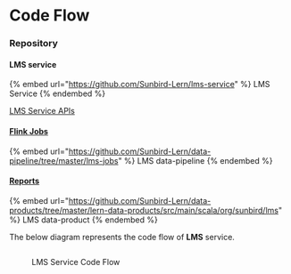 # Code Flow

### Repository

#### LMS service

{% embed url="https://github.com/Sunbird-Lern/lms-service" %}
LMS Service
{% endembed %}

[LMS Service APIs](https://lern.sunbird.org/learn/product-and-developer-guide/lms-service/apis)

#### [Flink Jobs](https://lern.sunbird.org/learn/product-and-developer-guide/lms-service/lms-flink-jobs)

{% embed url="https://github.com/Sunbird-Lern/data-pipeline/tree/master/lms-jobs" %}
LMS data-pipeline
{% endembed %}

#### [Reports](https://lern.sunbird.org/learn/product-and-developer-guide/lms-service/reports)

{% embed url="https://github.com/Sunbird-Lern/data-products/tree/master/lern-data-products/src/main/scala/org/sunbird/lms" %}
LMS data-product
{% endembed %}



The below diagram represents the code flow of **LMS** service.

<div data-full-width="true">

<figure><img src="../../../../.gitbook/assets/LMS-ServiceFlowDiagram-Code Flow Diagram.drawio (2).png" alt=""><figcaption><p>LMS Service Code Flow</p></figcaption></figure>

</div>


